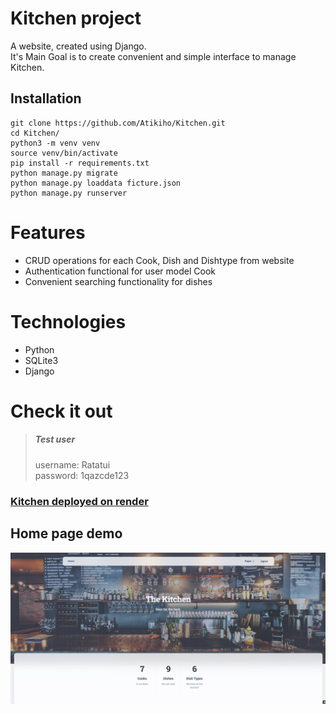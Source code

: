 # Kitchen project
A website, created using Django.\
It's Main Goal is to create convenient and simple interface to manage Kitchen.

## Installation
```shell
git clone https://github.com/Atikiho/Kitchen.git
cd Kitchen/
python3 -m venv venv
source venv/bin/activate
pip install -r requirements.txt
python manage.py migrate
python manage.py loaddata ficture.json
python manage.py runserver
```
# Features
- CRUD operations for each Cook, Dish and Dishtype from website
- Authentication functional for user model Cook
- Convenient searching functionality for dishes

# Technologies
- Python
- SQLite3
- Django

# Check it out
>##### Test user
> username: Ratatui\
> password: 1qazcde123
### [Kitchen deployed on render](https://kitchen-1-r75j.onrender.com/)
## Home page demo
![Demo image](Demo.png)